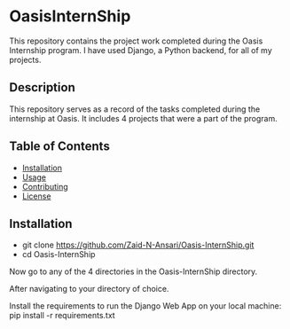 # OasisInternShip

This repository contains the project work completed during the Oasis Internship program.
I have used Django, a Python backend, for all of my projects.

## Description

This repository serves as a record of the tasks completed during the internship at Oasis.
It includes 4 projects that were a part of the program.

## Table of Contents

- [Installation](#installation)
- [Usage](#usage)
- [Contributing](#contributing)
- [License](#license)

## Installation
- git clone https://github.com/Zaid-N-Ansari/Oasis-InternShip.git
- cd Oasis-InternShip

Now go to any of the 4 directories in the Oasis-InternShip directory.

After navigating to your directory of choice.

Install the requirements to run the Django Web App on your local machine:
pip install -r requirements.txt
